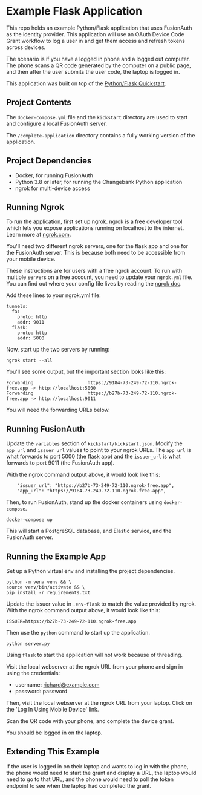 # Example Flask Application 

This repo holds an example Python/Flask application that uses FusionAuth as the identity provider. 
This application will use an OAuth Device Code Grant workflow to log a user in and get them access and 
refresh tokens across devices.

The scenario is if you have a logged in phone and a logged out computer. The phone scans a QR code generated by the computer on a public page, and then after the user submits the user code, the laptop is logged in.

This application was built on top of the [Python/Flask Quickstart](https://fusionauth.io/docs/quickstarts/quickstart-python-flask-web).

## Project Contents

The `docker-compose.yml` file and the `kickstart` directory are used to start and configure a local FusionAuth server.

The `/complete-application` directory contains a fully working version of the application.

## Project Dependencies
* Docker, for running FusionAuth
* Python 3.8 or later, for running the Changebank Python application
* ngrok for multi-device access

## Running Ngrok

To run the application, first set up ngrok. ngrok is a free developer tool which lets you expose applications running on localhost to the internet. Learn more at [ngrok.com](https://ngrok.com/).

You'll need two different ngrok servers, one for the flask app and one for the FusionAuth server. This is because both need to be accessible from your mobile device.

These instructions are for users with a free ngrok account. To run with multiple servers on a free account, you need to update your `ngrok.yml` file. You can find out where your config file lives by reading the [ngrok doc](https://ngrok.com/docs/agent/config/).

Add these lines to your ngrok.yml file:

```
tunnels:
  fa:
    proto: http
    addr: 9011
  flask:
    proto: http
    addr: 5000
```

Now, start up the two servers by running:

```shell
ngrok start --all
```

You'll see some output, but the important section looks like this:

```
Forwarding                    https://9184-73-249-72-110.ngrok-free.app -> http://localhost:5000
Forwarding                    https://b27b-73-249-72-110.ngrok-free.app -> http://localhost:9011
```

You will need the forwarding URLs below.

## Running FusionAuth

Update the `variables` section of `kickstart/kickstart.json`. Modify the `app_url` and `issuer_url` values to point to your ngrok URLs. The `app_url` is what forwards to port 5000 (the flask app) and the `issuer_url` is what forwards to port 9011 (the FusionAuth app).

With the ngrok command output above, it would look like this:

```
    "issuer_url": "https://b27b-73-249-72-110.ngrok-free.app",
    "app_url": "https://9184-73-249-72-110.ngrok-free.app",
```

Then, to run FusionAuth, stand up the docker containers using `docker-compose`.

```shell
docker-compose up
```

This will start a PostgreSQL database, and Elastic service, and the FusionAuth server.

## Running the Example App

Set up a Python virtual env and installing the project dependencies.

```shell
python -m venv venv && \
source venv/bin/activate && \
pip install -r requirements.txt
```

Update the issuer value in `.env-flask` to match the value provided by ngrok. With the ngrok command output above, it would look like this:

```
ISSUER=https://b27b-73-249-72-110.ngrok-free.app
```

Then use the `python` command to start up the application.

```shell
python server.py
```

Using `flask` to start the application will not work because of threading.

Visit the local webserver at the ngrok URL from your phone and sign in using the credentials:

* username: richard@example.com
* password: password

Then, visit the local webserver at the ngrok URL from your laptop. Click on the 'Log In Using Mobile Device' link. 

Scan the QR code with your phone, and complete the device grant.

You should be logged in on the laptop.

## Extending This Example

If the user is logged in on their laptop and wants to log in with the phone, the phone would need to start the grant and display a URL, the laptop would need to go to that URL, and the phone would need to poll the token endpoint to see when the laptop had completed the grant.
